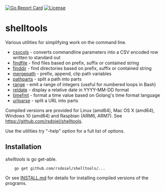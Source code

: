 [![Go Report Card](http://goreportcard.com/badge/rsdoiel/shelltools)](http://goreportcard.com/report/rsdoiel/shelltools)
[![License](https://img.shields.io/badge/License-BSD%203--Clause-blue.svg)](https://opensource.org/licenses/BSD-3-Clause)

# shelltools

Various utilities for simplifying work on the command line. 

+ [csvcols](csvcols.html) - converts commandline parameters into a CSV encoded row written to standard out
+ [findfile](findfile.html) - find files based on prefix, suffix or contained string
+ [finddir](finddir.html) - find directories based on prefix, suffix or contained string
+ [mergepath](mergepath.html) - prefix, append, clip path variables
+ [pathparts](pathparts.html) - split a path into parts
+ [range](range.html) - emit a range of integers (useful for numbered loops in Bash)
+ [reldate](reldate.html) - display a relative date in YYYY-MM-DD format
+ [timefmt](timefmt.html) - format a time value based on Golang's time format language
+ [urlparse](urlparse.html) - split a URL into parts

Compiled versions are provided for Linux (amd64), Mac OS X (amd64),
Windows 10 (amd64) and Raspbian (ARM6, ARM7). See https://github.com/rsdoiel/shelltools.

Use the utilities try "-help" option for a full list of options.


## Installation

_shelltools_ is go get-able.

```
    go get github.com/rsdoiel/shelltools/...
```

Or see [INSTALL.md](install.html) for details for installing 
compiled versions of the programs.


